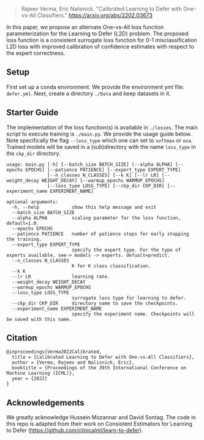 > Rajeev Verma, Eric Nalisnick. "Calibrated Learning to Defer with One-vs-All Classifiers." https://arxiv.org/abs/2202.03673

In this paper, we propose an alternate One-vs-All loss function parameterization for the Learning to Defer (L2D) problem. The proposed loss function is a consistent surrogate loss function for 0-1 misclassification L2D loss with improved calibration of confidence estimates with respect to the expert correctness. 

## Setup
First set up a conda environment. We provide the environment yml file: `defer.yml`. Next, create a directory `./Data` and keep datasets in it. 

## Starter Guide
The implementation of the loss function(s) is available in `./losses`. The main script to execute training is `./main.py`. We provide the usage guide below. Note specifically the flag `--loss_type` which one can set to `softmax` or `ova`. Trained models will be saved in a (sub)directory with the name `loss_type` in the `ckp_dir` directory. 

```
usage: main.py [-h] [--batch_size BATCH_SIZE] [--alpha ALPHA] [--epochs EPOCHS] [--patience PATIENCE] [--expert_type EXPERT_TYPE]
               [--n_classes N_CLASSES] [--k K] [--lr LR] [--weight_decay WEIGHT_DECAY] [--warmup_epochs WARMUP_EPOCHS]
               [--loss_type LOSS_TYPE] [--ckp_dir CKP_DIR] [--experiment_name EXPERIMENT_NAME]

optional arguments:
  -h, --help            show this help message and exit
  --batch_size BATCH_SIZE
  --alpha ALPHA         scaling parameter for the loss function, default=1.0.
  --epochs EPOCHS
  --patience PATIENCE   number of patience steps for early stopping the training.
  --expert_type EXPERT_TYPE
                        specify the expert type. For the type of experts available, see-> models -> experts. defualt=predict.
  --n_classes N_CLASSES
                        K for K class classification.
  --k K
  --lr LR               learning rate.
  --weight_decay WEIGHT_DECAY
  --warmup_epochs WARMUP_EPOCHS
  --loss_type LOSS_TYPE
                        surrogate loss type for learning to defer.
  --ckp_dir CKP_DIR     directory name to save the checkpoints.
  --experiment_name EXPERIMENT_NAME
                        specify the experiment name. Checkpoints will be saved with this name.
``` 

## Citation
```
@inproceedings{Verma2022Calibrated,
  title = {Calibrated Learning to Defer with One-vs-All Classifiers},
  author = {Verma, Rajeev and Nalisnick, Eric},
  booktitle = {Proceedings of the 39th International Conference on Machine Learning (ICML)},
  year = {2022}
}
```


## Acknowledgements 
We greatly acknowledge Hussein Mozannar and David Sontag. The code in this repo is adapted from their work on Consistent Estimators for Learning to Defer (https://github.com/clinicalml/learn-to-defer). 
